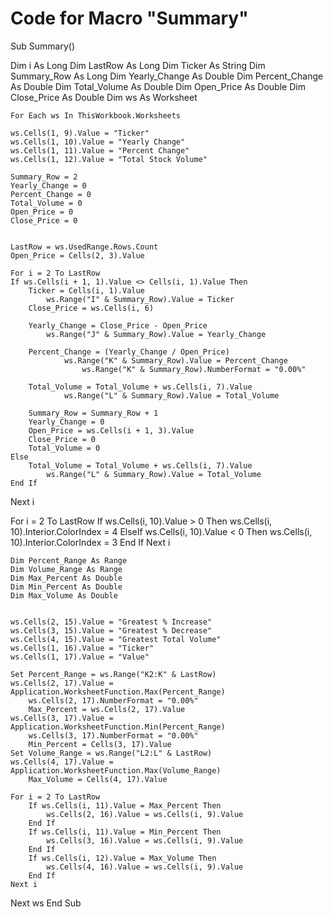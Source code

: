 # Code for Macro "Summary"

Sub Summary()

Dim i As Long
    Dim LastRow As Long
    Dim Ticker As String
    Dim Summary_Row As Long
    Dim Yearly_Change As Double
    Dim Percent_Change As Double
    Dim Total_Volume As Double
    Dim Open_Price As Double
    Dim Close_Price As Double
    Dim ws As Worksheet
    
    For Each ws In ThisWorkbook.Worksheets

    ws.Cells(1, 9).Value = "Ticker"
    ws.Cells(1, 10).Value = "Yearly Change"
    ws.Cells(1, 11).Value = "Percent Change"
    ws.Cells(1, 12).Value = "Total Stock Volume"

    Summary_Row = 2
    Yearly_Change = 0
    Percent_Change = 0
    Total_Volume = 0
    Open_Price = 0
    Close_Price = 0
    

    LastRow = ws.UsedRange.Rows.Count
    Open_Price = Cells(2, 3).Value
    
    For i = 2 To LastRow
    If ws.Cells(i + 1, 1).Value <> Cells(i, 1).Value Then
        Ticker = Cells(i, 1).Value
            ws.Range("I" & Summary_Row).Value = Ticker
        Close_Price = ws.Cells(i, 6)
            
        Yearly_Change = Close_Price - Open_Price
            ws.Range("J" & Summary_Row).Value = Yearly_Change
    
        Percent_Change = (Yearly_Change / Open_Price)
                ws.Range("K" & Summary_Row).Value = Percent_Change
                    ws.Range("K" & Summary_Row).NumberFormat = "0.00%"
                    
        Total_Volume = Total_Volume + ws.Cells(i, 7).Value
                ws.Range("L" & Summary_Row).Value = Total_Volume
                
        Summary_Row = Summary_Row + 1
        Yearly_Change = 0
        Open_Price = ws.Cells(i + 1, 3).Value
        Close_Price = 0
        Total_Volume = 0
    Else
        Total_Volume = Total_Volume + ws.Cells(i, 7).Value
            ws.Range("L" & Summary_Row).Value = Total_Volume
    End If
Next i

 For i = 2 To LastRow
        If ws.Cells(i, 10).Value > 0 Then
            ws.Cells(i, 10).Interior.ColorIndex = 4
        ElseIf ws.Cells(i, 10).Value < 0 Then
            ws.Cells(i, 10).Interior.ColorIndex = 3
        End If
    Next i
    
    Dim Percent_Range As Range
    Dim Volume_Range As Range
    Dim Max_Percent As Double
    Dim Min_Percent As Double
    Dim Max_Volume As Double
    
    
    ws.Cells(2, 15).Value = "Greatest % Increase"
    ws.Cells(3, 15).Value = "Greatest % Decrease"
    ws.Cells(4, 15).Value = "Greatest Total Volume"
    ws.Cells(1, 16).Value = "Ticker"
    ws.Cells(1, 17).Value = "Value"
    
    Set Percent_Range = ws.Range("K2:K" & LastRow)
    ws.Cells(2, 17).Value = Application.WorksheetFunction.Max(Percent_Range)
        ws.Cells(2, 17).NumberFormat = "0.00%"
        Max_Percent = ws.Cells(2, 17).Value
    ws.Cells(3, 17).Value = Application.WorksheetFunction.Min(Percent_Range)
        ws.Cells(3, 17).NumberFormat = "0.00%"
        Min_Percent = Cells(3, 17).Value
    Set Volume_Range = ws.Range("L2:L" & LastRow)
    ws.Cells(4, 17).Value = Application.WorksheetFunction.Max(Volume_Range)
        Max_Volume = Cells(4, 17).Value
        
    For i = 2 To LastRow
        If ws.Cells(i, 11).Value = Max_Percent Then
            ws.Cells(2, 16).Value = ws.Cells(i, 9).Value
        End If
        If ws.Cells(i, 11).Value = Min_Percent Then
            ws.Cells(3, 16).Value = ws.Cells(i, 9).Value
        End If
        If ws.Cells(i, 12).Value = Max_Volume Then
            ws.Cells(4, 16).Value = ws.Cells(i, 9).Value
        End If
    Next i
Next ws
End Sub